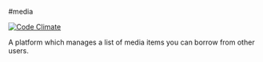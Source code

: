 #media

[![Code Climate](https://codeclimate.com/github/thomaseger/media.png)](https://codeclimate.com/github/thomaseger/media)

A platform which manages a list of media items you can borrow from other users.
